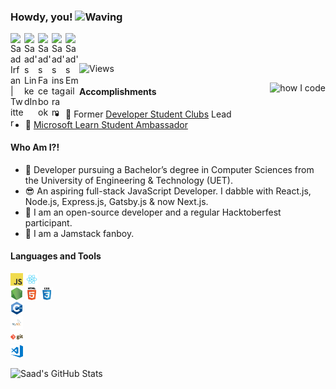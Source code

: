 ### Howdy, you! <img src="https://github.com/TheDudeThatCode/TheDudeThatCode/blob/master/Assets/Hi.gif" width="29px" alt="Waving">

<a href="https://twitter.com/msaaddev">
  <img align="left" alt="Saad Irfan | Twitter" width="22px" src="https://cdn.jsdelivr.net/npm/simple-icons@v3/icons/twitter.svg" />
</a>
<a href="https://www.linkedin.com/in/msaaddev/">
  <img align="left" alt="Saad's LinkedIn" width="22px" src="https://cdn.jsdelivr.net/npm/simple-icons@v3/icons/linkedin.svg" />
</a>
<a href="https://www.facebook.com/msaaddev/">
  <img align="left" alt="Saad's Facebook" width="22px" src="https://cdn.jsdelivr.net/npm/simple-icons@v3/icons/facebook.svg" />
</a>
<a href="https://www.instagram.com/msaaddev">
  <img align="left" alt="Saad's instagram" width="22px" src="https://cdn.jsdelivr.net/npm/simple-icons@v3/icons/instagram.svg" />
</a>
<a href="mailto:me@msaad.dev">
  <img align="left" alt="Saad's Email" width="22px" src="https://cdn.jsdelivr.net/npm/simple-icons@v3/icons/gmail.svg" />
</a>

<br>
<br>

![Views](https://komarev.com/ghpvc/?username=msaaddev&color=blueviolet)

<img src="https://media.giphy.com/media/5ntdy5Ban1dIY/giphy.gif" alt="how I code" align="right">

#### Accomplishments

- 🎯 Former [Developer Student Clubs](https://developers.google.com/community/dsc) Lead
- 🙌 [Microsoft Learn Student Ambassador](https://drive.google.com/file/d/1TrGfiKtcYLaCr0XA_YA3mQzU3eA0FF1m/view?usp=sharing)

#### Who Am I?!

- 🏫 Developer pursuing a Bachelor’s degree in Computer Sciences from the University of Engineering & Technology (UET).
- 😎 An aspiring full-stack JavaScript Developer. I dabble with React.js, Node.js, Express.js, Gatsby.js & now Next.js.
- 📖 I am an open-source developer and a regular Hacktoberfest participant.
- 🚀 I am a Jamstack fanboy.

#### Languages and Tools	

<code><img height="20" src="https://raw.githubusercontent.com/github/explore/80688e429a7d4ef2fca1e82350fe8e3517d3494d/topics/javascript/javascript.png"></code>	
<code><img height="20" src="https://raw.githubusercontent.com/github/explore/80688e429a7d4ef2fca1e82350fe8e3517d3494d/topics/react/react.png"></code>	
<code><img height="20" src="https://raw.githubusercontent.com/github/explore/80688e429a7d4ef2fca1e82350fe8e3517d3494d/topics/nodejs/nodejs.png"></code>	
<code><img height="20" src="https://raw.githubusercontent.com/github/explore/80688e429a7d4ef2fca1e82350fe8e3517d3494d/topics/html/html.png"></code>	
<code><img height="20" src="https://raw.githubusercontent.com/github/explore/80688e429a7d4ef2fca1e82350fe8e3517d3494d/topics/css/css.png"></code>	
<code><img height="20" src="https://raw.githubusercontent.com/github/explore/80688e429a7d4ef2fca1e82350fe8e3517d3494d/topics/cpp/cpp.png"></code>	
<code><img height="20" src="https://raw.githubusercontent.com/github/explore/80688e429a7d4ef2fca1e82350fe8e3517d3494d/topics/mysql/mysql.png"></code>	
<code><img height="20" src="https://raw.githubusercontent.com/github/explore/80688e429a7d4ef2fca1e82350fe8e3517d3494d/topics/git/git.png"></code>	
<code><img height="20" src="https://raw.githubusercontent.com/github/explore/80688e429a7d4ef2fca1e82350fe8e3517d3494d/topics/visual-studio-code/visual-studio-code.png" /></code>	

<img src="https://github-readme-stats.vercel.app/api?username=msaaddev&show_icons=true&hide_border=true&count_private=true&theme=shades-of-purple&icon_color=fad000" alt="Saad's GitHub Stats" align="left" >
